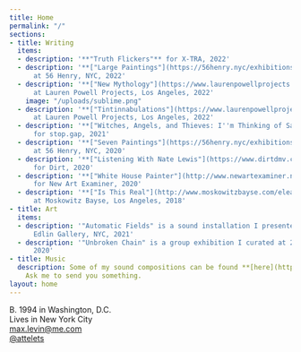 ```yaml
---
title: Home
permalink: "/"
sections:
- title: Writing
  items:
  - description: '**"Truth Flickers"** for X-TRA, 2022'
  - description: '**["Large Paintings"](https://56henry.nyc/exhibitions/large-paintings)**
      at 56 Henry, NYC, 2022'
  - description: '**["New Mythology"](https://www.laurenpowellprojects.com/exhibitions/2022/newmythology)**
      at Lauren Powell Projects, Los Angeles, 2022'
    image: "/uploads/sublime.png"
  - description: '**["Tintinnabulations"](https://www.laurenpowellprojects.com/exhibitions/2022/tintinnabulations)**
      at Lauren Powell Projects, Los Angeles, 2022'
  - description: '**["Witches, Angels, and Thieves: I''m Thinking of Sampling Things"](https://www.owenchristoph.com/shop/stopgap003)**
      for stop.gap, 2021'
  - description: '**["Seven Paintings"](https://56henry.nyc/exhibitions/seven-paintings)**
      at 56 Henry, NYC, 2020'
  - description: '**["Listening With Nate Lewis"](https://www.dirtdmv.com/writing/2020/5/31/listening-with-nate-lewis)**
      for Dirt, 2020'
  - description: '**["White House Painter"](http://www.newartexaminer.net/white-house-painter/)**
      for New Art Examiner, 2020'
  - description: '**["Is This Real"](http://www.moskowitzbayse.com/eleanor-swordy-is-this-real)**
      at Moskowitz Bayse, Los Angeles, 2018'
- title: Art
  items:
  - description: '"Automatic Fields" is a sound installation I presented at Andrew
      Edlin Gallery, NYC, 2021'
  - description: '"Unbroken Chain" is a group exhibition I curated at 268 Space, NYC,
      2020'
- title: Music
  description: Some of my sound compositions can be found **[here](https://maxlevin.bandcamp.com)**.
    Ask me to send you something.
layout: home
---
```


B. 1994 in Washington, D.C.\
Lives in New York City\
[max.levin@me.com](mailto:max.levin@me.com)\
[@attelets](https://www.instagram.com/attelets/)